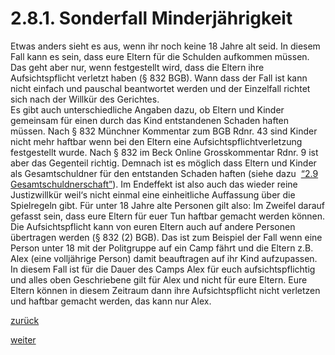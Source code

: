 # 2.8.1. Sonderfall Minderjährigkeit

<!-- 2.8.1.-Sonderfall-Minderjährigkeit.png -->
  
Etwas anders sieht es aus, wenn ihr noch keine 18 Jahre alt seid. In diesem Fall kann es sein, dass eure Eltern für die Schulden aufkommen müssen. Das geht aber nur, wenn festgestellt wird, dass die Eltern ihre Aufsichtspflicht verletzt haben (§ 832 BGB). Wann dass der Fall ist kann nicht einfach und pauschal beantwortet werden und der Einzelfall richtet sich nach der Willkür des Gerichtes.  
Es gibt auch unterschiedliche Angaben dazu, ob Eltern und Kinder gemeinsam für einen durch das Kind entstandenen Schaden haften müssen. Nach § 832 Münchner Kommentar zum BGB Rdnr. 43 sind Kinder nicht mehr haftbar wenn bei den Eltern eine Aufsichtspflichtverletzung festgestellt wurde. Nach § 832 im Beck Online Grosskommentar Rdnr. 9 ist aber das Gegenteil richtig. Demnach ist es möglich dass Eltern und Kinder als Gesamtschuldner für den entstanden Schaden haften (siehe dazu  [“2.9 Gesamtschuldnerschaft”](2-9-gesamtschuldnerschaft-2.md)). Im Endeffekt ist also auch das wieder reine Justizwillkür weil‘s nicht einmal eine einheitliche Auffassung über die Spielregeln gibt. Für unter 18 Jahre alte Personen gilt also: Im Zweifel darauf gefasst sein, dass eure Eltern für euer Tun haftbar gemacht werden können.  
Die Aufsichtspflicht kann von euren Eltern auch auf andere Personen übertragen werden (§ 832 (2) BGB). Das ist zum Beispiel der Fall wenn eine Person unter 18 mit der Politgruppe auf ein Camp fährt und die Eltern z.B. Alex (eine volljährige Person) damit beauftragen auf ihr Kind aufzupassen. In diesem Fall ist für die Dauer des Camps Alex für euch aufsichtspflichtig und alles oben Geschriebene gilt für Alex und nicht für eure Eltern. Eure Eltern können in diesem Zeitraum dann ihre Aufsichtspflicht nicht verletzen und haftbar gemacht werden, das kann nur Alex.

[zurück](2-8-haftung-durch-familie-und-freunde-2.md)

[weiter](2-9-gesamtschuldnerschaft-2.md)
